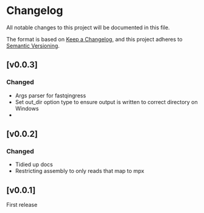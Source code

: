 # Changelog
All notable changes to this project will be documented in this file.

The format is based on [Keep a Changelog](https://keepachangelog.com/en/1.0.0/),
and this project adheres to [Semantic Versioning](https://semver.org/spec/v2.0.0.html).

## [v0.0.3]
### Changed
- Args parser for fastqingress
- Set out_dir option type to ensure output is written to correct directory on Windows
- 
## [v0.0.2]
### Changed
- Tidied up docs
- Restricting assembly to only reads that map to mpx

## [v0.0.1]

First release
